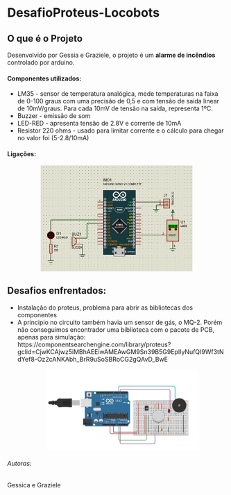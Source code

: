 # DesafioProteus-Locobots

<h2>O que é o Projeto</h2> 
<p>Desenvolvido por Gessia e Graziele, o projeto é um <b>alarme de incêndios</b> controlado por arduino.</p>

<h4>Componentes utilizados:</h4> 
<ul>
 <li>LM35 - sensor de temperatura analógica, mede temperaturas na faixa de 0-100 graus com uma precisão de 0,5 e com tensão de saída linear de 10mV/graus. Para cada 10mV de tensão na saída, representa 1ºC.</li>
 <li>Buzzer - emissão de som</li>
 <li>LED-RED - apresenta tensão de 2.8V e corrente de 10mA</li>
 <li>Resistor 220 ohms - usado para limitar corrente e o cálculo para chegar no valor foi  (5-2.8/10mA) </li>
</ul>

<h4>Ligações:</h4> 
<p align="center">
  <img src="img/CircuitoProteus.png" width="350" alt="ligações do ciruito">
</p>

<h2>Desafios enfrentados:</h2> 
<ul>
 <li>Instalação do proteus, problema para abrir as bibliotecas dos componentes</li>
 <li>A principio no circuito também havia um sensor de gás, o MQ-2. Porém não conseguimos encontrador uma biblioteca com o pacote de PCB, apenas para simulação: https://componentsearchengine.com/library/proteus?gclid=CjwKCAjwz5iMBhAEEiwAMEAwGM9Sn39B5G9EplIyNufQI9Wf3tNdYef8-Oz2cANKAbh_BrR9uSoSBRoCG2gQAvD_BwE <br>
	<p align="center">
  	<img src="img/CircuitoTinkercad.png" width="350" alt="Circuito pensando">
	</p>
 </li>
 
</ul>

<h6>Autoras: </h6> 
<p>Gessica e Graziele</p> 

